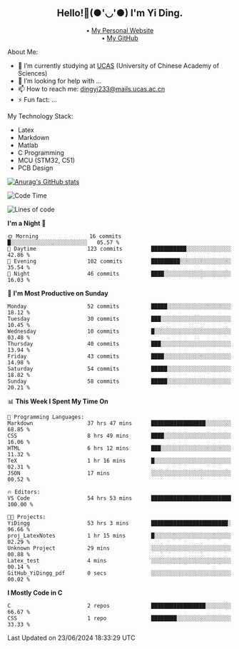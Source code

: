 <h2 align="center"> Hello!👋(●'◡'●) I'm Yi Ding.</h2>
<p align="center">
  • <a href="https://yidingg.github.io/YiDingg/#/">My Personal Website</a><br>
  • <a href="https://github.com/YiDingg">My GitHub</a>
</p>

About Me:
- 🔭 I’m currently studying at [UCAS](https://www.ucas.ac.cn/) (University of Chinese Academy of Sciences)
- 🤔 I’m looking for help with ...
- 📫 How to reach me: dingyi233@mails.ucas.ac.cn
- ⚡ Fun fact: ...

My Technology Stack:
- Latex
- Markdown
- Matlab
- C Programming
- MCU (STM32, C51)
- PCB Design

[![Anurag's GitHub stats](https://github-readme-stats.vercel.app/api?username=YiDingg)](https://github.com/anuraghazra/github-readme-stats)

<!--START_SECTION:waka-->
![Code Time](http://img.shields.io/badge/Code%20Time-72%20hrs%209%20mins-blue)

![Lines of code](https://img.shields.io/badge/From%20Hello%20World%20I%27ve%20Written-405.1%20thousand%20lines%20of%20code-blue)

**I'm a Night 🦉** 

```text
🌞 Morning                16 commits          █░░░░░░░░░░░░░░░░░░░░░░░░   05.57 % 
🌆 Daytime                123 commits         ███████████░░░░░░░░░░░░░░   42.86 % 
🌃 Evening                102 commits         █████████░░░░░░░░░░░░░░░░   35.54 % 
🌙 Night                  46 commits          ████░░░░░░░░░░░░░░░░░░░░░   16.03 % 
```
📅 **I'm Most Productive on Sunday** 

```text
Monday                   52 commits          █████░░░░░░░░░░░░░░░░░░░░   18.12 % 
Tuesday                  30 commits          ███░░░░░░░░░░░░░░░░░░░░░░   10.45 % 
Wednesday                10 commits          █░░░░░░░░░░░░░░░░░░░░░░░░   03.48 % 
Thursday                 40 commits          ███░░░░░░░░░░░░░░░░░░░░░░   13.94 % 
Friday                   43 commits          ████░░░░░░░░░░░░░░░░░░░░░   14.98 % 
Saturday                 54 commits          █████░░░░░░░░░░░░░░░░░░░░   18.82 % 
Sunday                   58 commits          █████░░░░░░░░░░░░░░░░░░░░   20.21 % 
```


📊 **This Week I Spent My Time On** 

```text
💬 Programming Languages: 
Markdown                 37 hrs 47 mins      █████████████████░░░░░░░░   68.85 % 
CSS                      8 hrs 49 mins       ████░░░░░░░░░░░░░░░░░░░░░   16.06 % 
HTML                     6 hrs 12 mins       ███░░░░░░░░░░░░░░░░░░░░░░   11.32 % 
TeX                      1 hr 16 mins        █░░░░░░░░░░░░░░░░░░░░░░░░   02.31 % 
JSON                     17 mins             ░░░░░░░░░░░░░░░░░░░░░░░░░   00.52 % 

🔥 Editors: 
VS Code                  54 hrs 53 mins      █████████████████████████   100.00 % 

🐱‍💻 Projects: 
YiDingg                  53 hrs 3 mins       ████████████████████████░   96.66 % 
proj_LatexNotes          1 hr 15 mins        █░░░░░░░░░░░░░░░░░░░░░░░░   02.29 % 
Unknown Project          29 mins             ░░░░░░░░░░░░░░░░░░░░░░░░░   00.88 % 
Latex_test               4 mins              ░░░░░░░░░░░░░░░░░░░░░░░░░   00.14 % 
GitHub_YiDingg_pdf       0 secs              ░░░░░░░░░░░░░░░░░░░░░░░░░   00.02 % 
```

**I Mostly Code in C** 

```text
C                        2 repos             █████████████████░░░░░░░░   66.67 % 
CSS                      1 repo              ████████░░░░░░░░░░░░░░░░░   33.33 % 
```




 Last Updated on 23/06/2024 18:33:29 UTC
<!--END_SECTION:waka-->
